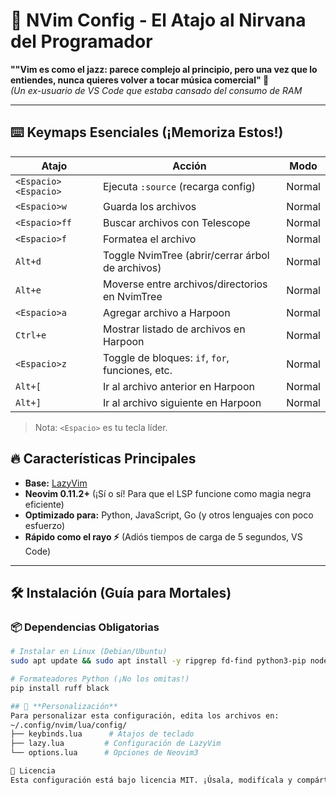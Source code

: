 # 🚀 NVim Config - El Atajo al Nirvana del Programador 

**""Vim es como el jazz: parece complejo al principio, pero una vez que lo entiendes, nunca quieres volver a tocar música comercial" 🎷**  
*(Un ex-usuario de VS Code que estaba cansado del consumo de RAM*

---
## ⌨️ Keymaps Esenciales (¡Memoriza Estos!)

| Atajo         | Acción                                                  | Modo          |
|---------------|---------------------------------------------------------|---------------|
| `<Espacio><Espacio>` | Ejecuta `:source` (recarga config)                      | Normal        |
| `<Espacio>w`  | Guarda los archivos                                     | Normal        |
| `<Espacio>ff` | Buscar archivos con Telescope                           | Normal        |
| `<Espacio>f`  | Formatea el archivo                                     | Normal        |
| `Alt+d`       | Toggle NvimTree (abrir/cerrar árbol de archivos)       | Normal        |
| `Alt+e`       | Moverse entre archivos/directorios en NvimTree         | Normal        |
| `<Espacio>a`  | Agregar archivo a Harpoon                              | Normal        |
| `Ctrl+e`      | Mostrar listado de archivos en Harpoon                 | Normal        |
| `<Espacio>z`  | Toggle de bloques: `if`, `for`, funciones, etc.        | Normal        |
| `Alt+[`       | Ir al archivo anterior en Harpoon                      | Normal        |
| `Alt+]`       | Ir al archivo siguiente en Harpoon                     | Normal        |

> Nota: `<Espacio>` es tu tecla líder.

## 🔥 **Características Principales**
- **Base:** [LazyVim](https://github.com/folke/lazy.nvim)  
- **Neovim 0.11.2+** (¡Sí o sí! Para que el LSP funcione como magia negra eficiente)  
- **Optimizado para:** Python, JavaScript, Go (y otros lenguajes con poco esfuerzo)  
- **Rápido como el rayo ⚡** (Adiós tiempos de carga de 5 segundos, VS Code)

---

## 🛠️ **Instalación (Guía para Mortales)**

### 📦 **Dependencias Obligatorias**
```bash
# Instalar en Linux (Debian/Ubuntu)
sudo apt update && sudo apt install -y ripgrep fd-find python3-pip nodejs npm

# Formateadores Python (¡No los omitas!)
pip install ruff black

## 🎨 **Personalización** 
Para personalizar esta configuración, edita los archivos en:
~/.config/nvim/lua/config/
├── keybinds.lua      # Atajos de teclado
├── lazy.lua         # Configuración de LazyVim
└── options.lua      # Opciones de Neovim3

📜 Licencia
Esta configuración está bajo licencia MIT. ¡Úsala, modifícala y compártela! 🤝
